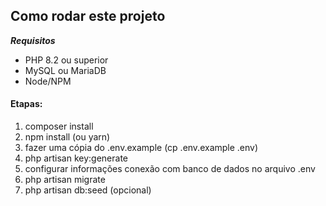 ## Como rodar este projeto

**_Requisitos_**

-   PHP 8.2 ou superior
-   MySQL ou MariaDB
-   Node/NPM

#### Etapas:

1. composer install
2. npm install (ou yarn)
3. fazer uma cópia do .env.example (cp .env.example .env)
4. php artisan key:generate
5. configurar informações conexão com banco de dados no arquivo .env
6. php artisan migrate
7. php artisan db:seed (opcional)
